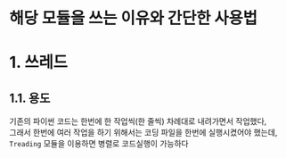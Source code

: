 # 해당 모듈을 쓰는 이유와 간단한 사용법

# 1. 쓰레드
## 1.1. 용도 
기존의 파이썬 코드는 한번에 한 작업씩(한 줄씩) 차례대로 내려가면서 작업했다,   
그래서 한번에 여러 작업을 하기 위해서는 코딩 파일을 한번에 실행시켰어야 했는데,   
`Treading` 모듈을 이용하면 병렬로 코드실행이 가능하다
